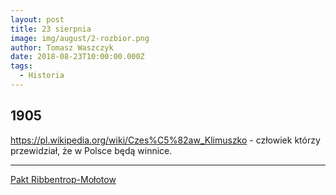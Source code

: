 ```yaml
---
layout: post
title: 23 sierpnia
image: img/august/2-rozbior.png
author: Tomasz Waszczyk
date: 2018-08-23T10:00:00.000Z
tags:
  - Historia
---
```


## 1905

https://pl.wikipedia.org/wiki/Czes%C5%82aw_Klimuszko - człowiek którzy przewidział, że w Polsce będą winnice.

---

<a href="https://pl.wikipedia.org/wiki/Pakt_Ribbentrop-Mo%C5%82otow" target="_blank">Pakt Ribbentrop-Mołotow</a>

